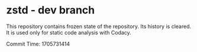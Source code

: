 # zstd - dev branch

This repository contains frozen state of the repository.
Its history is cleared. It is used only for static code
analysis with Codacy.

Commit Time: 1705731414